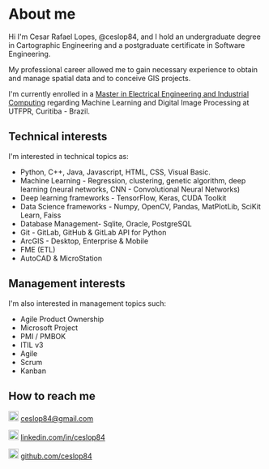 # About me

Hi I'm Cesar Rafael Lopes, @ceslop84, and I hold an undergraduate degree in Cartographic Engineering and a postgraduate certificate in Software Engineering. 

My professional career allowed me to gain necessary experience to obtain and manage spatial data and to conceive GIS projects. 

I'm currently enrolled in a [Master in Electrical Engineering and Industrial Computing](http://www.utfpr.edu.br/cursos/coordenacoes/stricto-sensu/cpgei/english) regarding Machine Learning and Digital Image Processing at UTFPR, Curitiba - Brazil. 

## Technical interests

I'm interested in technical topics as:

* Python, C++, Java, Javascript, HTML, CSS, Visual Basic.
* Machine Learning - Regression, clustering, genetic algorithm, deep learning (neural networks, CNN - Convolutional Neural Networks)
* Deep learning  frameworks - TensorFlow, Keras, CUDA Toolkit
* Data Science frameworks - Numpy, OpenCV, Pandas, MatPlotLib, SciKit Learn, Faiss
* Database Management- Sqlite, Oracle, PostgreSQL
* Git - GitLab, GitHub & GitLab API for Python
* ArcGIS - Desktop, Enterprise & Mobile
* FME (ETL)
* AutoCAD & MicroStation

## Management interests

I'm also interested in management topics such:

* Agile Product Ownership
* Microsoft Project
* PMI / PMBOK
* ITIL v3
* Agile
* Scrum
* Kanban

## How to reach me

<img src="https://lh5.googleusercontent.com/l8cc0Wor_Nk7q4wmckXAcCIJ2LoqJAxIkrXrfnfqL0PHIBWrjXuuJ6C6gGmW2E7e8VbXh-7--y1aAkuC7uuegoDQ_mieX_va-a_VLHRFovYqQ8_kJyYWZXYzoyzpgEiZ0RZXB7Ax" width="20"> ceslop84@gmail.com

<img src="https://lh3.googleusercontent.com/tC7cff9gxUwvLtHEGpkkdxO_0sdWc_E8rdb5EoAzfP3ywKtyTZxFgG8UPIUN0jaUoT29U4i8KNa32Jc4XwiTJxytKFNY8QSPSqndDtDQu7e8zC8bhTt1_8VzAjqPvSr1sbQ8Iv0y" width="20"> [linkedin.com/in/ceslop84](https://www.linkedin.com/in/ceslop84/?locale=en_US)

<img src="https://lh5.googleusercontent.com/KaClOOA8C4Kcmc9gJ58liZxRZEjVO-jefe05L6dAj8ohMk3HVDAlTDVVFgkvgJ2zXwby59mo4DGKsqSMKCsURyGLpc7aKHw1EL75PgY3W7ObU6eebQt5DKutcvyOgSfV4pdvnJX-" width="20"> [github.com/ceslop84](https://github.com/ceslop84)

